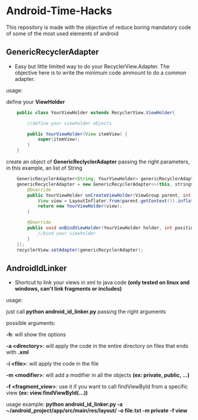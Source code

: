 # Android-Time-Hacks
This repository is made with the objective of reduce boring mandatory code of some of the most used elements of android

## GenericRecyclerAdapter
- Easy but little limited way to do your RecyclerView.Adapter. The objective here is to write the minimum code ammount to do a common adapter.

usage:

define your **ViewHolder**
``` java
    public class YourViewHolder extends RecyclerView.ViewHolder{

        //define your viewholder objects

        public YourViewHolder(View itemView) {
            super(itemView);
        }
    }
```

create an object of **GenericReclyclerAdapter** passing the right parameters, in this example, an list of String
``` java
    GenericRecyclerAdapter<String, YourViewHolder> genericRecyclerAdapter;
    genericRecyclerAdapter = new GenericRecyclerAdapter<>(this, strings, new GenericRecyclerAdapter.GenericRecyclerViewInterface<YourViewHolder>() {
        @Override
        public YourViewHolder onCreateViewHolder(ViewGroup parent, int viewType) {
            View view = LayoutInflater.from(parent.getContext()).inflate(R.layout.your_layout, parent, false);
            return new YourViewHolder(view);
        }

        @Override
        public void onBindViewHolder(YourViewHolder holder, int position) {
            //bind your viewholder
        }
    });
    recyclerView.setAdapter(genericRecyclerAdapter);
```


## AndroidIdLinker
- Shortcut to link your views in xml to java code **(only tested on linux and windows, can't link fragments or includes)**

usage:

just call **python android_id_linker.py** passing the right arguments

possible arguments:

**-h**: will show the options

**-a \<directory>**: will apply the code in the entire directory on files that ends with **.xml**

**-i \<file>**: will apply the code in the file

**-m \<modifier>**: will add a modifier in all the objects **(ex: private, public, ...)**

**-f \<fragment_view>**: use it if you want to call findViewById from a specific view **(ex: view.findViewById(...))**


usage example: **python android_id_linker.py -a ~/android_project/app/src/main/res/layout/ -o file.txt -m private -f view**

